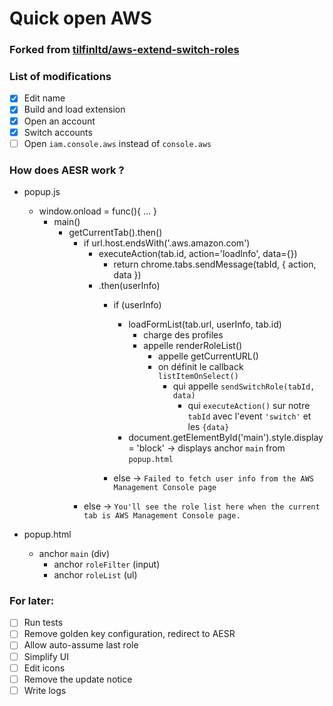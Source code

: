 # Quick open AWS
### Forked from [tilfinltd/aws-extend-switch-roles](https://github.com/tilfinltd/aws-extend-switch-roles)

### List of modifications
- [x] Edit name
- [x] Build and load extension
- [x] Open an account
- [x] Switch accounts
- [ ] Open `iam.console.aws` instead of `console.aws`

### How does AESR work ?
- popup.js
  - window.onload = func(){ ... }
    - main()
      - getCurrentTab().then()
        - if url.host.endsWith('.aws.amazon.com')
          - executeAction(tab.id, action='loadInfo', data={})
            - return chrome.tabs.sendMessage(tabId, { action, data })
          - .then(userInfo)
            - if (userInfo)
              - loadFormList(tab.url, userInfo, tab.id)
                - charge des profiles
                - appelle renderRoleList()
                  - appelle getCurrentURL()
                  - on définit le callback `listItemOnSelect()`
                    - qui appelle `sendSwitchRole(tabId, data)`
                      - qui `executeAction()` sur notre `tabId` avec l'event `'switch'` et les `{data}`
              - document.getElementById('main').style.display = 'block'
                → displays anchor `main` from `popup.html`

            - else → `Failed to fetch user info from the AWS Management Console page`
        - else → `You'll see the role list here when the current tab is AWS Management Console page.`

- popup.html
  - anchor `main` (div)
    - anchor `roleFilter` (input)
    - anchor `roleList` (ul)

### For later:
- [ ] Run tests
- [ ] Remove golden key configuration, redirect to AESR
- [ ] Allow auto-assume last role
- [ ] Simplify UI
- [ ] Edit icons
- [ ] Remove the update notice
- [ ] Write logs
